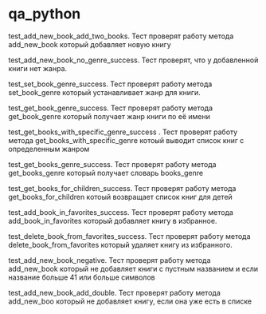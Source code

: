 # qa_python

test_add_new_book_add_two_books. Тест проверят работу метода add_new_book который добавляет новую книгу

test_add_new_book_no_genre_success. Тест проверят, что у добавленной книги нет жанра.

test_set_book_genre_success. Тест проверят работу метода set_book_genre который устанавливает жанр для книги.

test_get_book_genre_success. Тест проверят работу метода get_book_genre который получает жанр книги по её имени

test_get_books_with_specific_genre_success . Тест проверят работу метода get_books_with_specific_genre котоый выводит список книг с определенным жанром

test_get_books_genre_success. Тест проверят работу метода get_books_genre который получает словарь books_genre

test_get_books_for_children_success. Тест проверят работу метода get_books_for_children котоый возвращает список книг для детей

test_add_book_in_favorites_success. Тест проверят работу метода add_book_in_favorites который добавляет книгу в избранное.

test_delete_book_from_favorites_success. Тест проверят работу метода delete_book_from_favorites который удаляет книгу из избранного.

test_add_new_book_negative. Тест проверят работу метода add_new_book который не добавляет книги с пустным названием и если название больше 41 или больше символов

test_add_new_book_add_double. Тест проверят работу метода add_new_boo который не добавляет книгу, если она уже есть в списке